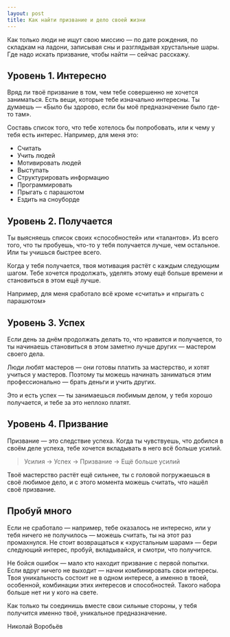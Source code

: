 ```yaml
---
layout: post
title: Как найти призвание и дело своей жизни
---
```


Как только люди не ищут свою миссию — по дате рождения, по складкам на ладони, записывая сны и разглядывая хрустальные шары. Где надо искать призвание, чтобы найти — сейчас расскажу.

## Уровень 1. Интересно

Вряд ли твоё призвание в том, чем тебе совершенно не хочется заниматься. Есть вещи, которые тебе изначально интересны. Ты думаешь — «Было бы здорово, если бы моё предназначение было где-то там».

Составь список того, что тебе хотелось бы попробовать, или к чему у тебя есть интерес. Например, для меня это:

* Считать
* Учить людей
* Мотивировать людей
* Выступать
* Структурировать информацию
* Программировать
* Прыгать с парашютом
* Ездить на сноуборде

## Уровень 2. Получается

Ты выясняешь список своих «способностей» или «талантов». Из всего того, что ты пробуешь, что-то у тебя получается лучше, чем остальное. Или ты учишься быстрее всего.

Когда у тебя получается, твоя мотивация растёт с каждым следующим шагом. Тебе хочется продолжать, уделять этому ещё больше времени и становиться в этом ещё лучше.

Например, для меня сработало всё кроме «считать» и «прыгать с парашютом»

## Уровень 3. Успех

Если день за днём продолжать делать то, что нравится и получается, то ты начинаешь становиться в этом заметно лучше других — мастером своего дела.

Люди любят мастеров — они готовы платить за мастерство, и хотят учиться у мастеров. Поэтому ты можешь начинать заниматься этим профессионально — брать деньги и учить других.

Это и есть успех — ты занимаешься любимым делом, у тебя хорошо получается, и тебе за это неплохо платят.

## Уровень 4. Призвание

Призвание — это следствие успеха. Когда ты чувствуешь, что добился в своём деле успеха, тебе хочется вкладывать в него всё больше усилий.

> Усилия &rarr; Успех &rarr; Призвание &rarr; Ещё больше усилий

Твоё мастерство растёт ещё сильнее, ты с головой погружаешься в своё любимое дело, и с этого момента можешь считать, что нашёл своё призвание.

## Пробуй много

Если не сработало — например, тебе оказалось не интересно, или у тебя ничего не получилось — можешь считать, ты на этот раз промахнулся. Не стоит возвращаться к «хрустальным шарам» — бери следующий интерес, пробуй, вкладывайся, и смотри, что получится.

Не бойся ошибок — мало кто находит призвание с первой попытки. Если вдруг ничего не выходит — начни комбинировать свои интересы. Твоя уникальность состоит не в одном интересе, а именно в твоей, особенной, комбинации этих интересов и способностей. Такого набора больше нет ни у кого на свете.

Как только ты соединишь вместе свои сильные стороны, у тебя получится именно твоё, уникальное предназначение.

Николай Воробьёв
